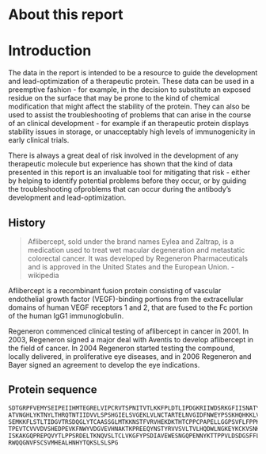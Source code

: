 # About this report

# Introduction

The data in the report is intended to be a resource to guide the development and lead-optimization of a therapeutic protein. These data can be used in a preemptive fashion - for example, in the decision to substitute an exposed residue on the surface that may be prone to the kind of chemical modification that might affect the stability of the protein. They can also be used to assist the troubleshooting of problems that can arise in the course of an clinical development - for example if an therapeutic protein displays stability issues in storage, or unacceptably high levels of immunogenicity in early clinical trials. 

There is always a great deal of risk involved in the development of any therapeutic molecule but experience has shown that the kind of data presented in this report is an invaluable tool for mitigating that risk - either by helping to identify potential problems before they occur, or by guiding the troubleshooting ofproblems that can occur during the antibody’s development and lead-optimization.

## History

> Aflibercept, sold under the brand names Eylea and Zaltrap, is a medication used to treat wet macular degeneration and metastatic colorectal cancer. It was developed by Regeneron Pharmaceuticals and is approved in the United States and the European Union. - wikipedia

Aflibercept is a recombinant fusion protein consisting of vascular endothelial growth factor (VEGF)-binding portions from the extracellular domains of human VEGF receptors 1 and 2, that are fused to the Fc portion of the human IgG1 immunoglobulin.

Regeneron commenced clinical testing of aflibercept in cancer in 2001. In 2003, Regeneron signed a major deal with Aventis to develop aflibercept in the field of cancer. In 2004 Regeneron started testing the compound, locally delivered, in proliferative eye diseases, and in 2006 Regeneron and Bayer signed an agreement to develop the eye indications. 

## Protein sequence

```
SDTGRPFVEMYSEIPEIIHMTEGRELVIPCRVTSPNITVTLKKFPLDTLIPDGKRIIWDSRKGFIISNATYKEIGLLTCE
ATVNGHLYKTNYLTHRQTNTIIDVVLSPSHGIELSVGEKLVLNCTARTELNVGIDFNWEYPSSKHQHKKLVNRDLKTQSG
SEMKKFLSTLTIDGVTRSDQGLYTCAASSGLMTKKNSTFVRVHEKDKTHTCPPCPAPELLGGPSVFLFPPKPKDTLMISR
TPEVTCVVVDVSHEDPEVKFNWYVDGVEVHNAKTKPREEQYNSTYRVVSVLTVLHQDWLNGKEYKCKVSNKALPAPIEKT
ISKAKGQPREPQVYTLPPSRDELTKNQVSLTCLVKGFYPSDIAVEWESNGQPENNYKTTPPVLDSDGSFFLYSKLTVDKS
RWQQGNVFSCSVMHEALHNHYTQKSLSLSPG
```
